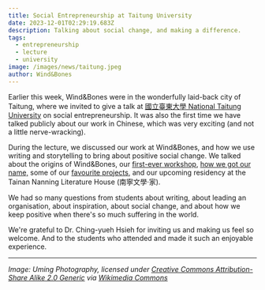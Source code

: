 ```yaml
---
title: Social Entrepreneurship at Taitung University
date: 2023-12-01T02:29:19.683Z
description: Talking about social change, and making a difference.
tags:
  - entrepreneurship
  - lecture
  - university
image: /images/news/taitung.jpeg
author: Wind&Bones
---
```

Earlier this week, Wind&Bones were in the wonderfully laid-back city of Taitung, where we invited to give a talk at [國立臺東大學 National Taitung University](https://www.nttu.edu.tw) on social entrepreneurship. It was also the first time we have talked publicly about our work in Chinese, which was very exciting (and not a little nerve-wracking).

During the lecture, we discussed our work at Wind&Bones, and how we use writing and storytelling to bring about positive social change. We talked about the origins of Wind&Bones, our [first-ever workshop](https://www.windandbones.com/projects/write-here/), [how we got our name,](https://www.windandbones.com/posts/why-wind-and-bones/) some of our [favourite projects](https://www.windandbones.com/projects/), and our upcoming residency at the Tainan Nanning Literature House (南寧文學·家). 

We had so many questions from students about writing, about leading an organisation, about inspiration, about social change, and about how we keep positive when there's so much suffering in the world. 

We're grateful to Dr. Ching-yueh Hsieh for inviting us and making us feel so welcome. And to the students who attended and made it such an enjoyable experience.

---

_Image: Uming Photography, licensed under [Creative Commons Attribution-Share Alike 2.0 Generic](https://creativecommons.org/licenses/by-sa/2.0/deed.en) via [Wikimedia Commons](https://commons.wikimedia.org/wiki/File:National_Taitung_University_Library_and_Information_Center_under_blue_sky_with_clouds_on_15_May_2016.jpg)_